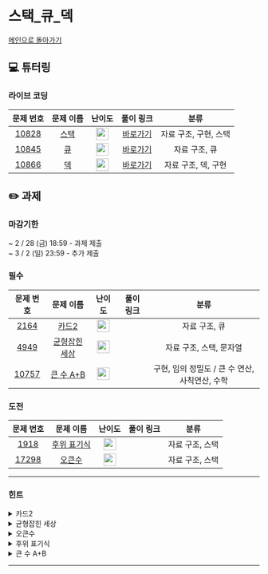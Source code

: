 # 스택_큐_덱
[메인으로 돌아가기](https://github.com/Altu-Bitu-8/Notice) 
## 💻 튜터링 
### 라이브 코딩
| 문제 번호 | 문제 이름 | 난이도 | 풀이 링크 | 분류 |
| :-: | :-: | :-: | :-: | :-: |
| [10828](https://www.acmicpc.net/problem/10828) | [스택](https://www.acmicpc.net/problem/10828) | <img height="25px" width="25px" src="https://static.solved.ac/tier_small/7.svg"/> | [바로가기](https://github.com/Altu-Bitu-8/Notice/blob/main/02_%EC%8A%A4%ED%85%8D_%ED%81%90_%EB%8D%B1/%EB%9D%BC%EC%9D%B4%EB%B8%8C%EC%BD%94%EB%94%A9/10828_v2.cpp)| 자료 구조, 구현, 스택 |
| [10845](https://www.acmicpc.net/problem/10845) | [큐](https://www.acmicpc.net/problem/10845) | <img height="25px" width="25px" src="https://static.solved.ac/tier_small/7.svg"/> | [바로가기](https://github.com/Altu-Bitu-8/Notice/blob/main/02_%EC%8A%A4%ED%85%8D_%ED%81%90_%EB%8D%B1/%EB%9D%BC%EC%9D%B4%EB%B8%8C%EC%BD%94%EB%94%A9/10845_v2.cpp) | 자료 구조, 큐 |
| [10866](https://www.acmicpc.net/problem/10866) | [덱](https://www.acmicpc.net/problem/10866) | <img height="25px" width="25px" src="https://static.solved.ac/tier_small/7.svg"/> | [바로가기](https://github.com/Altu-Bitu-8/Notice/blob/main/02_%EC%8A%A4%ED%85%8D_%ED%81%90_%EB%8D%B1/%EB%9D%BC%EC%9D%B4%EB%B8%8C%EC%BD%94%EB%94%A9/10866_v2.cpp) | 자료 구조, 덱, 구현 |
## ✏️ 과제 
### 마감기한
~ 2 / 28 (금) 18:59 - 과제 제출 </br>
~ 3 / 2 (일) 23:59 - 추가 제출 </br>
### 필수
| 문제 번호 | 문제 이름 | 난이도 | 풀이 링크 | 분류 |
| :-: | :-: | :-: | :-: | :-: |
| [2164](https://www.acmicpc.net/problem/2164) | [카드2](https://www.acmicpc.net/problem/2164) | <img height="25px" width="25px" src="https://static.solved.ac/tier_small/7.svg"/> |  | 자료 구조, 큐 |
| [4949](https://www.acmicpc.net/problem/4949) | [균형잡힌 세상](https://www.acmicpc.net/problem/4949) | <img height="25px" width="25px" src="https://static.solved.ac/tier_small/7.svg"/> | | 자료 구조, 스택, 문자열 |
| [10757](https://www.acmicpc.net/problem/10757) | [큰 수 A+B](https://www.acmicpc.net/problem/10757) | <img height="25px" width="25px" src="https://d2gd6pc034wcta.cloudfront.net/tier/1.svg"/> | | 구현, 임의 정밀도 / 큰 수 연산, 사칙연산, 수학 |
### 도전
| 문제 번호 | 문제 이름 | 난이도 | 풀이 링크 | 분류 |
| :-: | :-: | :-: | :-: | :-: |
| [1918](https://www.acmicpc.net/problem/1918) | [후위 표기식](https://www.acmicpc.net/problem/1918) | <img height="25px" width="25px" src="https://static.solved.ac/tier_small/14.svg"/> |  | 자료 구조, 스택 |
| [17298](https://www.acmicpc.net/problem/17298) | [오큰수](https://www.acmicpc.net/problem/17298) | <img height="25px" width="25px" src="https://static.solved.ac/tier_small/12.svg"/> | | 자료 구조, 스택 |
---
 ### 힌트
<details><summary>카드2</summary><div markdown="1">&nbsp;&nbsp;&nbsp;&nbsp;수업시간에 배웠던 자료구조 중 어떤 자료구조를 사용하는 것이 적합한지 고민해봅시다!</div></details>
<details><summary>균형잡힌 세상</summary><div markdown="1">&nbsp;&nbsp;&nbsp;&nbsp;오른쪽 괄호(닫는 괄호)를 기준으로 균형을 이루지 못하는 경우를 고려해볼까요?</div></details>
<details><summary>오큰수</summary><div markdown="1">&nbsp;&nbsp;&nbsp;&nbsp;스택에 새로 들어오는 값(==오른쪽에 있는 값) 이 스택 top 값보다 크면 스택에 있는 원소들의 오큰수가 됩니다!</div></details>
<details><summary>후위 표기식</summary><div markdown="1">&nbsp;&nbsp;&nbsp;&nbsp;중위표기식과 후위표기식의 차이를 알아볼까요? 피연산자의 순서는 중위 표기식과 동일해요. 따라서 연산자의 순서가 중요할 것 같네요! 중위표기식과 후위표기식을 비교하며 어떤 연산자가 먼저 출력되었는지 살펴봅시다. "연산자 우선순위"를 어떻게 설정해야 후위표기식으로 바꿀 수 있을까요?</div></details>
<details><summary>큰 수 A+B</summary><div markdown="1">&nbsp;&nbsp;&nbsp;&nbsp;주어지는 a와 b는 0보다 크고 10의 100승보다 작은 정수로, C++에서 사용할 수 있는 정수 자료형의 크기를 벗어나요. 어떻게 하면 바로 a+b를 더하지 않는 방법으로, 그 결과를 구할 수 있을까요?</div></details>

---
